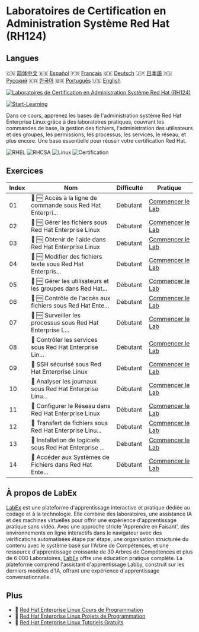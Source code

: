 # Laboratoires de Certification en Administration Système Red Hat (RH124)

## Langues

🇨🇳 [简体中文](README_zh.md) 🇪🇸 [Español](README_es.md) 🇫🇷 [Français](README_fr.md) 🇩🇪 [Deutsch](README_de.md) 🇯🇵 [日本語](README_ja.md) 🇷🇺 [Русский](README_ru.md) 🇰🇷 [한국어](README_ko.md) 🇧🇷 [Português](README_pt.md) 🇺🇸 [English](README.md) 

[![Laboratoires de Certification en Administration Système Red Hat (RH124)](https://cover-creator.labex.io/red-hat-system-administration-rh124-labs.png?lang=fr)](https://labex.io/fr/courses/red-hat-system-administration-rh124-labs)

[![Start-Learning](https://img.shields.io/badge/Start-Learning-whitesmoke?style=for-the-badge)](https://labex.io/fr/courses/red-hat-system-administration-rh124-labs)

Dans ce cours, apprenez les bases de l'administration système Red Hat Enterprise Linux grâce à des laboratoires pratiques, couvrant les commandes de base, la gestion des fichiers, l'administration des utilisateurs et des groupes, les permissions, les processus, les services, le réseau, et plus encore. Une base essentielle pour réussir votre certification Red Hat.

![RHEL](https://img.shields.io/badge/RHEL-whitesmoke?style=for-the-badge&logo=rhel)
![RHCSA](https://img.shields.io/badge/RHCSA-whitesmoke?style=for-the-badge&logo=rhcsa)
![Linux](https://img.shields.io/badge/Linux-whitesmoke?style=for-the-badge&logo=linux)
![Certification](https://img.shields.io/badge/Certification-whitesmoke?style=for-the-badge&logo=certification)


## Exercices

|   Index | Nom                                                         | Difficulté   | Pratique                                                                                                                                                                                |
|---------|-------------------------------------------------------------|--------------|-----------------------------------------------------------------------------------------------------------------------------------------------------------------------------------------|
|      01 | 🧩 🆓 Accès à la ligne de commande sous Red Hat Enterpri... | Débutant     | <a target='_blank' href='https://labex.io/fr/labs/rhel-access-command-line-in-red-hat-enterprise-linux-588454?course=red-hat-system-administration-rh124-labs'>Commencer le Lab</a>     |
|      02 | 🧩 🆓 Gérer les fichiers sous Red Hat Enterprise Linux      | Débutant     | <a target='_blank' href='https://labex.io/fr/labs/rhel-manage-files-in-red-hat-enterprise-linux-588463?course=red-hat-system-administration-rh124-labs'>Commencer le Lab</a>            |
|      03 | 🧩 🆓 Obtenir de l'aide dans Red Hat Enterprise Linux       | Débutant     | <a target='_blank' href='https://labex.io/fr/labs/rhel-get-help-in-red-hat-enterprise-linux-588461?course=red-hat-system-administration-rh124-labs'>Commencer le Lab</a>                |
|      04 | 🧩 🆓 Modifier des fichiers texte sous Red Hat Enterpris... | Débutant     | <a target='_blank' href='https://labex.io/fr/labs/rhel-edit-text-files-in-red-hat-enterprise-linux-588460?course=red-hat-system-administration-rh124-labs'>Commencer le Lab</a>         |
|      05 | 🧩 🆓 Gérer les utilisateurs et les groupes dans Red Hat... | Débutant     | <a target='_blank' href='https://labex.io/fr/labs/rhel-manage-users-and-groups-in-red-hat-enterprise-linux-588464?course=red-hat-system-administration-rh124-labs'>Commencer le Lab</a> |
|      06 | 🧩 🆓 Contrôle de l'accès aux fichiers sous Red Hat Ente... | Débutant     | <a target='_blank' href='https://labex.io/fr/labs/rhel-control-file-access-in-red-hat-enterprise-linux-588458?course=red-hat-system-administration-rh124-labs'>Commencer le Lab</a>     |
|      07 | 🧩 🆓 Surveiller les processus sous Red Hat Enterprise L... | Débutant     | <a target='_blank' href='https://labex.io/fr/labs/rhel-monitor-processes-in-red-hat-enterprise-linux-588465?course=red-hat-system-administration-rh124-labs'>Commencer le Lab</a>       |
|      08 | 🧩  Contrôler les services sous Red Hat Enterprise Lin...   | Débutant     | <a target='_blank' href='https://labex.io/fr/labs/rhel-control-services-in-red-hat-enterprise-linux-588459?course=red-hat-system-administration-rh124-labs'>Commencer le Lab</a>        |
|      09 | 🧩  SSH sécurisé sous Red Hat Enterprise Linux              | Débutant     | <a target='_blank' href='https://labex.io/fr/labs/rhel-secure-ssh-in-red-hat-enterprise-linux-588466?course=red-hat-system-administration-rh124-labs'>Commencer le Lab</a>              |
|      10 | 🧩  Analyser les journaux sous Red Hat Enterprise Linu...   | Débutant     | <a target='_blank' href='https://labex.io/fr/labs/rhel-analyze-logs-in-red-hat-enterprise-linux-588456?course=red-hat-system-administration-rh124-labs'>Commencer le Lab</a>            |
|      11 | 🧩  Configurer le Réseau dans Red Hat Enterprise Linux      | Débutant     | <a target='_blank' href='https://labex.io/fr/labs/rhel-configure-networking-in-red-hat-enterprise-linux-588457?course=red-hat-system-administration-rh124-labs'>Commencer le Lab</a>    |
|      12 | 🧩  Transfert de fichiers sous Red Hat Enterprise Linu...   | Débutant     | <a target='_blank' href='https://labex.io/fr/labs/rhel-transfer-files-in-red-hat-enterprise-linux-588467?course=red-hat-system-administration-rh124-labs'>Commencer le Lab</a>          |
|      13 | 🧩  Installation de logiciels sous Red Hat Enterprise ...   | Débutant     | <a target='_blank' href='https://labex.io/fr/labs/rhel-install-software-in-red-hat-enterprise-linux-588462?course=red-hat-system-administration-rh124-labs'>Commencer le Lab</a>        |
|      14 | 🧩  Accéder aux Systèmes de Fichiers dans Red Hat Ente...   | Débutant     | <a target='_blank' href='https://labex.io/fr/labs/rhel-access-file-systems-in-red-hat-enterprise-linux-588455?course=red-hat-system-administration-rh124-labs'>Commencer le Lab</a>     |

## À propos de LabEx

[LabEx](https://labex.io) est une plateforme d'apprentissage interactive et pratique dédiée au codage et à la technologie. Elle combine des laboratoires, une assistance IA et des machines virtuelles pour offrir une expérience d'apprentissage pratique sans vidéo. Avec une approche stricte 'Apprendre en Faisant', des environnements en ligne interactifs dans le navigateur avec des vérifications automatisées étape par étape, une organisation structurée du contenu avec le système basé sur l'Arbre de Compétences, et une ressource d'apprentissage croissante de 30 Arbres de Compétences et plus de 6 000 Laboratoires, [LabEx](https://labex.io) offre une éducation pratique complète. La plateforme comprend l'assistant d'apprentissage Labby, construit sur les derniers modèles d'IA, offrant une expérience d'apprentissage conversationnelle.

## Plus

- 🔗 [Red Hat Enterprise Linux Cours de Programmation](https://github.com/labex-labs/awesome-programming-courses)
- 🔗 [Red Hat Enterprise Linux Projets de Programmation](https://github.com/labex-labs/awesome-programming-projects)
- 🔗 [Red Hat Enterprise Linux Tutoriels Gratuits](https://github.com/labex-labs/rhel-free-tutorials)

